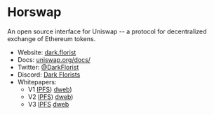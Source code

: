# Horswap

An open source interface for Uniswap -- a protocol for decentralized exchange of Ethereum tokens.

- Website: [dark.florist](https://www.dark.florist/)
- Docs: [uniswap.org/docs/](https://docs.uniswap.org/)
- Twitter: [@DarkFlorist](https://twitter.com/DarkFlorist)
- Discord: [Dark Florists](https://discord.com/invite/aCSKcvf5VW)
- Whitepapers:
  - V1 [IPFS](ipfs://bafybeihyq5jjttgmfdsonnbv73cshadkd3c3m3dptcrhqjeds6xij6rlim/)) [dweb](https://bafybeihyq5jjttgmfdsonnbv73cshadkd3c3m3dptcrhqjeds6xij6rlim.ipfs.dweb.link/))
  - V2 [IPFS](ipfs://bafybeia5cxs72meianwphz2aq2tv5irpdgmkfniqsuhznl66s677zakgce/)) [dweb](https://bafybeia5cxs72meianwphz2aq2tv5irpdgmkfniqsuhznl66s677zakgce.ipfs.dweb.link/))
  - V3 [IPFS](ipfs://bafybeifgsqhf44fqxz4fnhomgwxy3666vrat2zu4djs5rgvjopatcfe42y/) [dweb](https://bafybeifgsqhf44fqxz4fnhomgwxy3666vrat2zu4djs5rgvjopatcfe42y.ipfs.dweb.link/)
